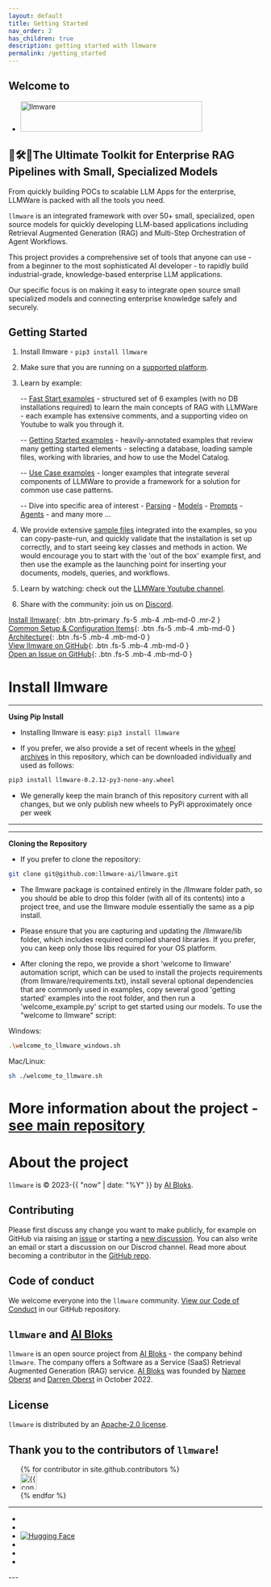 ```yaml
---
layout: default
title: Getting Started
nav_order: 2
has_children: true
description: getting started with llmware
permalink: /getting_started
---
```


## Welcome to  
<ul class="list-style-none">
    <li class="d-inline-block mr-1">
        <a href="https://llmware.ai/"><span><img src="assets/images/llmware_logo_color_cropped.png" alt="llmware" width="360" height="60"/></span></a>
    </li>
</ul>  

## 🧰🛠️🔩The Ultimate Toolkit for Enterprise RAG Pipelines with Small, Specialized Models   

From quickly building POCs to scalable LLM Apps for the enterprise, LLMWare is packed with all the tools you need. 

`llmware` is an integrated framework with over 50+ small, specialized, open source models for quickly developing LLM-based applications including Retrieval Augmented Generation (RAG) and Multi-Step Orchestration of Agent Workflows.  

This project provides a comprehensive set of tools that anyone can use - from a beginner to the most sophisticated AI developer - to rapidly build industrial-grade, knowledge-based enterprise LLM applications. 

Our specific focus is on making it easy to integrate open source small specialized models and connecting enterprise knowledge safely and securely. 


##  Getting Started 

1.  Install llmware - `pip3 install llmware`  


2.  Make sure that you are running on a [supported platform](https://github.com/llmware-ai/llmware/blob/main/docs/getting_started/platforms.md#platform-support).  


3.  Learn by example:  

    -- [Fast Start examples](https://www.github.com/llmware-ai/llmware/tree/main/fast_start) - structured set of 6 examples (with no DB installations required) to learn the main concepts of RAG with LLMWare - each example has extensive comments, and a supporting video on Youtube to walk you through it.    

    -- [Getting Started examples](https://www.github.com/llmware-ai/llmware/tree/main/examples/Getting_Started) - heavily-annotated examples that review many getting started elements - selecting a database, loading sample files, working with libraries, and how to use the Model Catalog.  

    -- [Use Case examples](https://www.github.com/llmware-ai/llmware/tree/main/examples/Use_Cases) - longer examples that integrate several components of LLMWare to provide a framework for a solution for common use case patterns.  

    -- Dive into specific area of interest - [Parsing](https://www.github.com/llmware-ai/llmware/tree/main/examples/Parsing) - [Models](https://www.github.com/llmware-ai/llmware/tree/main/examples/Models) - [Prompts](https://www.github.com/llmware-ai/llmware/tree/main/examples/Models) - [Agents](https://www.github.com/llmware-ai/llmware/tree/main/examples/SLIM-Agents)  - and many more ...


4.  We provide extensive [sample files](https://www.github.com/llmware-ai/tree/main/examples/Getting_Started/loading_sample_files.py) integrated into the examples, so you can copy-paste-run, and quickly validate that the installation is set up correctly, and to start seeing key classes and methods in action.  We would encourage you to start with the 'out of the box' example first, and then use the example as the launching point for inserting your documents, models, queries, and workflows.  


5.  Learn by watching: check out the [LLMWare Youtube channel](https://www.youtube.com/@llmware).  


6.  Share with the community:  join us on [Discord](https://discord.gg/MhZn5Nc39h).  


[Install llmware](#install-llmware){: .btn .btn-primary .fs-5 .mb-4 .mb-md-0 .mr-2 }  
[Common Setup & Configuration Items](#platform-support){: .btn .fs-5 .mb-4 .mb-md-0 }  
[Architecture](architecture.md/#llmware-architecture){: .btn .fs-5 .mb-4 .mb-md-0 }  
[View llmware on GitHub](https://www.github.com/llmware-ai/llmware/tree/main){: .btn .fs-5 .mb-4 .mb-md-0 }  
[Open an Issue on GitHub](https://www.github.com/llmware-ai/llmware/issues){: .btn .fs-5 .mb-4 .mb-md-0 }  



# Install llmware 

___  
**Using Pip Install**  

- Installing llmware is easy:  `pip3 install llmware` 


- If you prefer, we also provide a set of recent wheels in the [wheel archives](https://www.github.com/llmware-ai/llmware/tree/main/wheel_archives) in this repository, which can be downloaded individually and used as follows:  

```bash
pip3 install llmware-0.2.12-py3-none-any.wheel
````  

- We generally keep the main branch of this repository current with all changes, but we only publish new wheels to PyPi approximately once per week  

___

___
**Cloning the Repository**  

- If you prefer to clone the repository:  

```bash
git clone git@github.com:llmware-ai/llmware.git
```

- The llmware package is contained entirely in the /llmware folder path, so you should be able to drop this folder (with all of its contents) into a project tree, and use the llmware module essentially the same as a pip install.  

- Please ensure that you are capturing and updating the /llmware/lib folder, which includes required compiled shared libraries.  If you prefer, you can keep only those libs required for your OS platform.  

- After cloning the repo, we provide a short 'welcome to llmware' automation script, which can be used to install the projects requirements (from llmware/requirements.txt), install several optional dependencies that are commonly used in examples, copy several good 'getting started' examples into the root folder, and then run a 'welcome_example.py' script to get started using our models.  To use the "welcome to llmware" script:  

Windows:  
```bash
.\welcome_to_llmware_windows.sh
```

Mac/Linux:
```bash
sh ./welcome_to_llmware.sh
```

# More information about the project - [see main repository](https://www.github.com/llmware-ai/llmware.git)


# About the project

`llmware` is &copy; 2023-{{ "now" | date: "%Y" }} by [AI Bloks](https://www.aibloks.com/home).

## Contributing
Please first discuss any change you want to make publicly, for example on GitHub via raising an [issue](https://github.com/llmware-ai/llmware/issues) or starting a [new discussion](https://github.com/llmware-ai/llmware/discussions).
You can also write an email or start a discussion on our Discrod channel.
Read more about becoming a contributor in the [GitHub repo](https://github.com/llmware-ai/llmware/blob/main/CONTRIBUTING.md).

## Code of conduct
We welcome everyone into the ``llmware`` community.
[View our Code of Conduct](https://github.com/llmware-ai/llmware/blob/main/CODE_OF_CONDUCT.md) in our GitHub repository.

## ``llmware`` and [AI Bloks](https://www.aibloks.com/home)
``llmware`` is an open source project from [AI Bloks](https://www.aibloks.com/home) - the company behind ``llmware``.
The company offers a Software as a Service (SaaS) Retrieval Augmented Generation (RAG) service.
[AI Bloks](https://www.aibloks.com/home) was founded by [Namee Oberst](https://www.linkedin.com/in/nameeoberst/) and [Darren Oberst](https://www.linkedin.com/in/darren-oberst-34a4b54/) in October 2022.

## License

`llmware` is distributed by an [Apache-2.0 license](https://www.github.com/llmware-ai/llmware/blob/main/LICENSE).

## Thank you to the contributors of ``llmware``!
<ul class="list-style-none">
{% for contributor in site.github.contributors %}
  <li class="d-inline-block mr-1">
     <a href="{{ contributor.html_url }}">
        <img src="{{ contributor.avatar_url }}" width="32" height="32" alt="{{ contributor.login }}">
    </a>
  </li>
{% endfor %}
</ul>


---
<ul class="list-style-none">
    <li class="d-inline-block mr-1">
        <a href="https://discord.gg/MhZn5Nc39h"><span><i class="fa-brands fa-discord"></i></span></a>
    </li>
    <li class="d-inline-block mr-1">
        <a href="https://www.youtube.com/@llmware"><span><i class="fa-brands fa-youtube"></i></span></a>
    </li>
    <li class="d-inline-block mr-1">
        <a href="https://huggingface.co/llmware"><span><img src="assets/images/hf-logo.svg" alt="Hugging Face" class="hugging-face-logo"/></span></a>
    </li>
    <li class="d-inline-block mr-1">
        <a href="https://www.linkedin.com/company/aibloks/"><span><i class="fa-brands fa-linkedin"></i></span></a>
    </li>
    <li class="d-inline-block mr-1">
        <a href="https://twitter.com/AiBloks"><span><i class="fa-brands fa-square-x-twitter"></i></span></a>
    </li>
    <li class="d-inline-block mr-1">
        <a href="https://www.instagram.com/aibloks/"><span><i class="fa-brands fa-instagram"></i></span></a>
    </li>
</ul>
---

